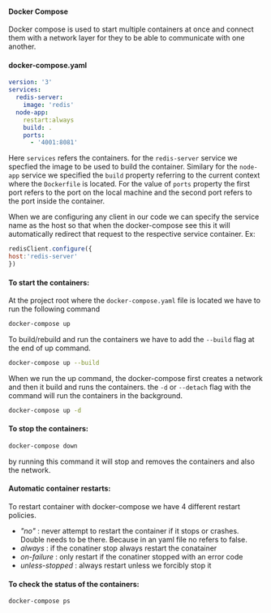 #### Docker Compose
Docker compose is used to start multiple containers at once and connect them with a network layer for they to be able to communicate with one another.
#### docker-compose.yaml
```yaml
version: '3'
services:
  redis-server:
    image: 'redis'
  node-app:
    restart:always
    build: .
    ports:
      - '4001:8081'
```

Here `services` refers the containers. for the `redis-server` service we specfied the image to be used to build the container. Similary for the `node-app` service we specified the `build` property referring to the current context where the `Dockerfile` is located. For the value of `ports` property the first port refers to the port on the local machine and the second port refers to the port inside the container. 

When we are configuring any client in our code we can specify the service name as the host so that when the docker-compose see this it will automatically redirect that request to the respective service container. Ex:
```js
redisClient.configure({
host:'redis-server'
})
```
#### To start the containers:
At the project root where the `docker-compose.yaml` file is located we have to run the following command
```bash
docker-compose up
```
To build/rebuild and run the containers we have to add the `--build` flag at the end of up command.
```bash
docker-compose up --build
```
When we run the up command, the docker-compose first creates a network and then it build and runs the containers.
the `-d` or `--detach` flag with the command will run the containers in the background.
```bash
docker-compose up -d
```


#### To stop the containers:
```bash
docker-compose down
```
by running this command it will stop and removes the containers and also the network.

#### Automatic container restarts:
To restart container with docker-compose we have 4 different restart policies.
- *"no"* : never attempt to restart the container if it stops or crashes. Double needs to be there. Because in an yaml file no refers to false.
- *always* : if the conatiner stop always restart the conatainer
- *on-failure* : only restart if the conatiner stopped with an error code
- *unless-stopped* : always restart unless we forcibly stop it

#### To check the status of the containers:
```bash
docker-compose ps
```

